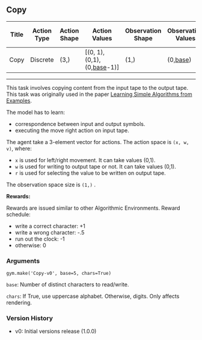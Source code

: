 Copy
---
|Title|Action Type|Action Shape|Action Values|Observation Shape|Observation Values|Average Total Reward|Import|
| ----------- | -----------| ----------- | -----------| ----------- | -----------| ----------- | -----------|
|Copy|Discrete|(3,)|[(0, 1),(0,1),(0,<a href="#base">base</a>-1)]|(1,)|(0,<a href="#base">base</a>)| |from gym.envs.algorithmic import copy_|
---

This task involves copying content from the input tape to the output tape. This task was originally used in the paper <a href="http://arxiv.org/abs/1511.07275">Learning Simple Algorithms from Examples</a>.

The model has to learn: 
- correspondence between input and output symbols.
- executing the move right action on input tape.

The agent take a 3-element vector for actions.
The action space is `(x, w, v)`, where: 
- `x` is used for left/right movement. It can take values (0,1).
- `w` is used for writing to output tape or not. It can take values (0,1). 
- `r` is used for selecting the value to be written on output tape.


The observation space size is `(1,)` .

**Rewards:**

Rewards are issued similar to other Algorithmic Environments. Reward schedule:
- write a correct character: +1
- write a wrong character: -.5
- run out the clock: -1
- otherwise: 0

### Arguments

```
gym.make('Copy-v0', base=5, chars=True)
```

<a id="base">`base`</a>: Number of distinct characters to read/write.

`chars`: If True, use uppercase alphabet. Otherwise, digits. Only affects rendering.

### Version History

* v0: Initial versions release (1.0.0)
